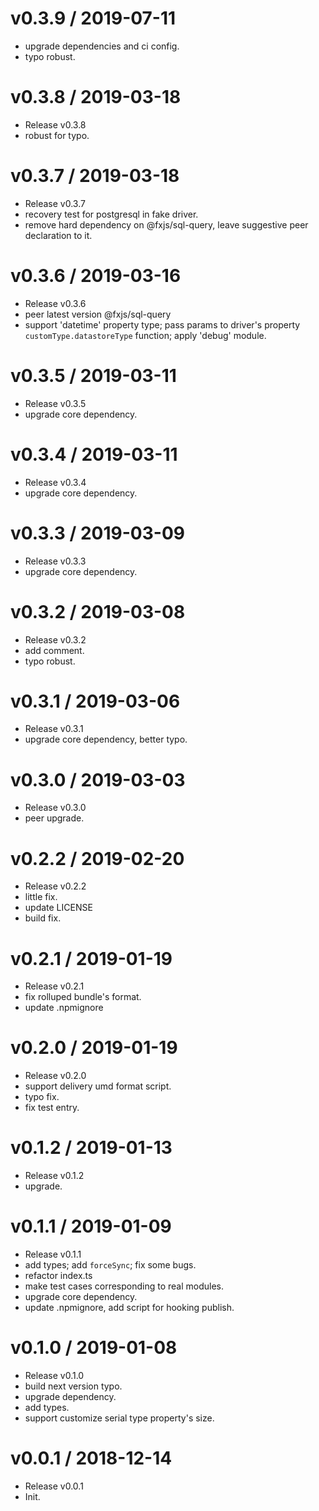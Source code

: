 
v0.3.9 / 2019-07-11
==================

  * upgrade dependencies and ci config.
  * typo robust.

v0.3.8 / 2019-03-18
===================

  * Release v0.3.8
  * robust for typo.

v0.3.7 / 2019-03-18
===================

  * Release v0.3.7
  * recovery test for postgresql in fake driver.
  * remove hard dependency on @fxjs/sql-query, leave suggestive peer declaration to it.

v0.3.6 / 2019-03-16
===================

  * Release v0.3.6
  * peer latest version @fxjs/sql-query
  * support 'datetime' property type; pass params to driver's property `customType.datastoreType` function; apply 'debug' module.

v0.3.5 / 2019-03-11
===================

  * Release v0.3.5
  * upgrade core dependency.

v0.3.4 / 2019-03-11
===================

  * Release v0.3.4
  * upgrade core dependency.

v0.3.3 / 2019-03-09
===================

  * Release v0.3.3
  * upgrade core dependency.

v0.3.2 / 2019-03-08
===================

  * Release v0.3.2
  * add comment.
  * typo robust.

v0.3.1 / 2019-03-06
===================

  * Release v0.3.1
  * upgrade core dependency, better typo.

v0.3.0 / 2019-03-03
===================

  * Release v0.3.0
  * peer upgrade.

v0.2.2 / 2019-02-20
===================

  * Release v0.2.2
  * little fix.
  * update LICENSE
  * build fix.

v0.2.1 / 2019-01-19
===================

  * Release v0.2.1
  * fix rolluped bundle's format.
  * update .npmignore

v0.2.0 / 2019-01-19
===================

  * Release v0.2.0
  * support delivery umd format script.
  * typo fix.
  * fix test entry.

v0.1.2 / 2019-01-13
===================

  * Release v0.1.2
  * upgrade.

v0.1.1 / 2019-01-09
===================

  * Release v0.1.1
  * add types; add `forceSync`; fix some bugs.
  * refactor index.ts
  * make test cases corresponding to real modules.
  * upgrade core dependency.
  * update .npmignore, add script for hooking publish.

v0.1.0 / 2019-01-08
===================

  * Release v0.1.0
  * build next version typo.
  * upgrade dependency.
  * add types.
  * support customize serial type property's size.

v0.0.1 / 2018-12-14
===================

  * Release v0.0.1
  * Init.
